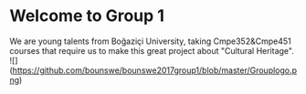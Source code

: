 # Welcome to Group 1
We are young talents from Boğaziçi University, taking Cmpe352&Cmpe451 courses that require us to make this great project about "Cultural Heritage".
![] (https://github.com/bounswe/bounswe2017group1/blob/master/Grouplogo.png)


